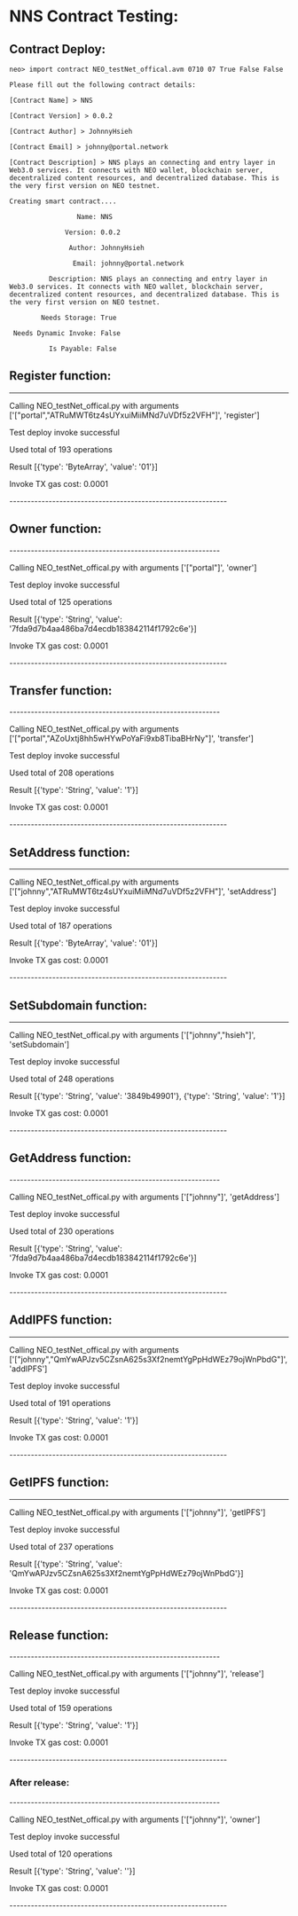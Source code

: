 # NNS Contract Testing:





## Contract Deploy:

```
neo> import contract NEO_testNet_offical.avm 0710 07 True False False                                                                                       

Please fill out the following contract details:

[Contract Name] > NNS                                                                                                                                         

[Contract Version] > 0.0.2                                                                                                                                    

[Contract Author] > JohnnyHsieh                                                                                                                               

[Contract Email] > johnny@portal.network                                                                                                                      

[Contract Description] > NNS plays an connecting and entry layer in Web3.0 services. It connects with NEO wallet, blockchain server, decentralized content resources, and decentralized database. This is the very first version on NEO testnet.                                                                            

Creating smart contract....

​                 Name: NNS 

​              Version: 0.0.2

​               Author: JohnnyHsieh 

​                Email: johnny@portal.network 

​          Description: NNS plays an connecting and entry layer in Web3.0 services. It connects with NEO wallet, blockchain server, decentralized content resources, and decentralized database. This is the very first version on NEO testnet. 

​        Needs Storage: True 

 Needs Dynamic Invoke: False 

​          Is Payable: False
```

## Register function:

------

Calling NEO_testNet_offical.py with arguments ['["portal","ATRuMWT6tz4sUYxuiMiiMNd7uVDf5z2VFH"]', 'register'] 

Test deploy invoke successful

Used total of 193 operations 

Result [{'type': 'ByteArray', 'value': '01'}] 

Invoke TX gas cost: 0.0001 

\-------------------------------------------------------------



## Owner function:

\-----------------------------------------------------------

Calling NEO_testNet_offical.py with arguments ['["portal"]', 'owner'] 

Test deploy invoke successful

Used total of 125 operations 

Result [{'type': 'String', 'value': '7fda9d7b4aa486ba7d4ecdb183842114f1792c6e'}] 

Invoke TX gas cost: 0.0001 

\-------------------------------------------------------------



## Transfer function:

\-----------------------------------------------------------

Calling NEO_testNet_offical.py with arguments ['["portal","AZoUxtj8hh5wHYwPoYaFi9xb8TibaBHrNy"]', 'transfer'] 

Test deploy invoke successful

Used total of 208 operations 

Result [{'type': 'String', 'value': '1'}] 

Invoke TX gas cost: 0.0001 

\-------------------------------------------------------------



## SetAddress function:

------

Calling NEO_testNet_offical.py with arguments ['["johnny","ATRuMWT6tz4sUYxuiMiiMNd7uVDf5z2VFH"]', 'setAddress'] 

Test deploy invoke successful

Used total of 187 operations 

Result [{'type': 'ByteArray', 'value': '01'}] 

Invoke TX gas cost: 0.0001 

\-------------------------------------------------------------



## SetSubdomain function:

------

Calling NEO_testNet_offical.py with arguments ['["johnny","hsieh"]', 'setSubdomain'] 

Test deploy invoke successful

Used total of 248 operations 

Result [{'type': 'String', 'value': '3849b49901'}, {'type': 'String', 'value': '1'}] 

Invoke TX gas cost: 0.0001 

\-------------------------------------------------------------



## GetAddress function:

\-----------------------------------------------------------

Calling NEO_testNet_offical.py with arguments ['["johnny"]', 'getAddress'] 

Test deploy invoke successful

Used total of 230 operations 

Result [{'type': 'String', 'value': '7fda9d7b4aa486ba7d4ecdb183842114f1792c6e'}] 

Invoke TX gas cost: 0.0001 

\-------------------------------------------------------------



## AddIPFS function:

------

Calling NEO_testNet_offical.py with arguments ['["johnny","QmYwAPJzv5CZsnA625s3Xf2nemtYgPpHdWEz79ojWnPbdG"]', 'addIPFS'] 

Test deploy invoke successful

Used total of 191 operations 

Result [{'type': 'String', 'value': '1'}] 

Invoke TX gas cost: 0.0001 

\-------------------------------------------------------------



## GetIPFS function:

------

Calling NEO_testNet_offical.py with arguments ['["johnny"]', 'getIPFS'] 

Test deploy invoke successful

Used total of 237 operations 

Result [{'type': 'String', 'value': 'QmYwAPJzv5CZsnA625s3Xf2nemtYgPpHdWEz79ojWnPbdG'}] 

Invoke TX gas cost: 0.0001 

\-------------------------------------------------------------



## Release function:

\-----------------------------------------------------------

Calling NEO_testNet_offical.py with arguments ['["johnny"]', 'release'] 

Test deploy invoke successful

Used total of 159 operations 

Result [{'type': 'String', 'value': '1'}] 

Invoke TX gas cost: 0.0001 

\-------------------------------------------------------------

### After release:

\-----------------------------------------------------------

Calling NEO_testNet_offical.py with arguments ['["johnny"]', 'owner'] 

Test deploy invoke successful

Used total of 120 operations 

Result [{'type': 'String', 'value': ''}] 

Invoke TX gas cost: 0.0001 

\-------------------------------------------------------------

